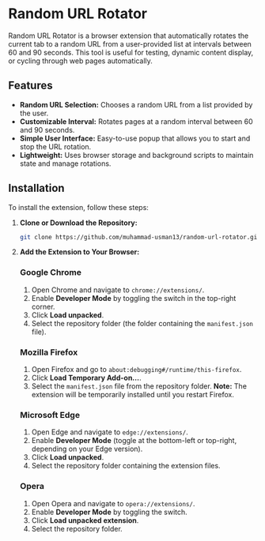 # Random URL Rotator

Random URL Rotator is a browser extension that automatically rotates the current tab to a random URL from a user-provided list at intervals between 60 and 90 seconds. This tool is useful for testing, dynamic content display, or cycling through web pages automatically.

## Features

- **Random URL Selection:** Chooses a random URL from a list provided by the user.
- **Customizable Interval:** Rotates pages at a random interval between 60 and 90 seconds.
- **Simple User Interface:** Easy-to-use popup that allows you to start and stop the URL rotation.
- **Lightweight:** Uses browser storage and background scripts to maintain state and manage rotations.

## Installation

To install the extension, follow these steps:

1. **Clone or Download the Repository:**
   ```bash
   git clone https://github.com/muhammad-usman13/random-url-rotator.git
   ```

2. **Add the Extension to Your Browser:**

   ### Google Chrome
   1. Open Chrome and navigate to `chrome://extensions/`.
   2. Enable **Developer Mode** by toggling the switch in the top-right corner.
   3. Click **Load unpacked**.
   4. Select the repository folder (the folder containing the `manifest.json` file).

   ### Mozilla Firefox
   1. Open Firefox and go to `about:debugging#/runtime/this-firefox`.
   2. Click **Load Temporary Add-on…**.
   3. Select the `manifest.json` file from the repository folder.
   **Note:** The extension will be temporarily installed until you restart Firefox.

   ### Microsoft Edge
   1. Open Edge and navigate to `edge://extensions/`.
   2. Enable **Developer Mode** (toggle at the bottom-left or top-right, depending on your Edge version).
   3. Click **Load unpacked**.
   4. Select the repository folder containing the extension files.

   ### Opera
   1. Open Opera and navigate to `opera://extensions/`.
   2. Enable **Developer Mode** by toggling the switch.
   3. Click **Load unpacked extension**.
   4. Select the repository folder.
